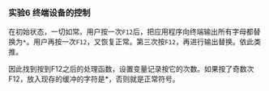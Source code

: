 ### 实验6 终端设备的控制

在初始状态，一切如常。用户按一次`F12`后，把应用程序向终端输出所有字母都替换为`*`。用户再按一次`F12`，又恢复正常。第三次按`F12`，再进行输出替换。依此类推。



因此找到按到F12之后的处理函数，设置变量记录按它的次数。如果按了奇数次F12，放入现存的缓冲的字符是*，否则就是正常符号。


